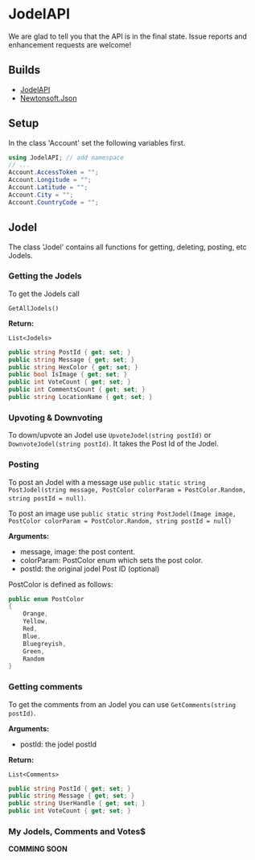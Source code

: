 # JodelAPI
We are glad to tell you that the API is in the final state. Issue reports and enhancement requests are welcome!

## Builds
* [JodelAPI](https://ci.appveyor.com/api/projects/ioncodes/jodelapi/artifacts/JodelAPI/JodelAPI/bin/Debug/JodelAPI.dll)
* [Newtonsoft.Json](https://ci.appveyor.com/api/projects/ioncodes/jodelapi/artifacts/JodelAPI/JodelAPI/bin/Debug/Newtonsoft.Json.dll)

## Setup
In the class 'Account' set the following variables first.
```csharp
using JodelAPI; // add namespace
// ...
Account.AccessToken = "";
Account.Longitude = "";
Account.Latitude = "";
Account.City = "";
Account.CountryCode = "";
```

## Jodel
The class 'Jodel' contains all functions for getting, deleting, posting, etc Jodels.

### Getting the Jodels
To get the Jodels call 
```
GetAllJodels()
```

**Return:**
```
List<Jodels>
```

```csharp
public string PostId { get; set; }
public string Message { get; set; }
public string HexColor { get; set; }
public bool IsImage { get; set; }
public int VoteCount { get; set; }
public int CommentsCount { get; set; }
public string LocationName { get; set; }
```

### Upvoting & Downvoting
To down/upvote an Jodel use ```UpvoteJodel(string postId)``` or ```DownvoteJodel(string postId)```.
It takes the Post Id of the Jodel.

### Posting
To post an Jodel with a message use
```public static string PostJodel(string message, PostColor colorParam = PostColor.Random, string postId = null)```.

To post an image use 
```public static string PostJodel(Image image, PostColor colorParam = PostColor.Random, string postId = null)```

**Arguments:**
* message, image: the post content.
* colorParam: PostColor enum which sets the post color.
* postId: the original jodel Post ID (optional)

PostColor is defined as follows:
```csharp
public enum PostColor
{
    Orange,
    Yellow,
    Red,
    Blue,
    Bluegreyish,
    Green,
    Random
}
```

### Getting comments
To get the comments from an Jodel you can use ```GetComments(string postId)```.

**Arguments:**
* postId: the jodel postId

**Return:**
```
List<Comments>
```

```csharp
public string PostId { get; set; }
public string Message { get; set; }
public string UserHandle { get; set; }
public int VoteCount { get; set; }
```

### My Jodels, Comments and Votes$

**COMMING SOON**

